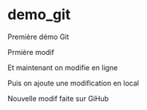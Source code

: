 
# demo_git
Première démo Git

Prmière modif

Et maintenant on modifie en ligne

Puis on ajoute une modification en local

Nouvelle modif faite sur GiHub
